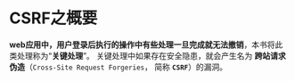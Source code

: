 CSRF之概要
=================================================================
**web应用中，用户登录后执行的操作中有些处理一旦完成就无法撤销**，本书将此类处理称为“**关键处理**”。
关键处理中如果存在安全隐患，就会产生名为 **跨站请求伪造**（`Cross-Site Request Forgeries`，
简称 **`CSRF`**）的漏洞。

